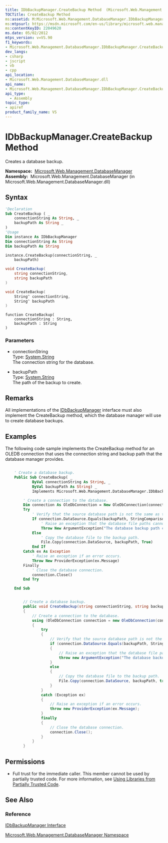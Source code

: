 ```yaml
---
title: IDbBackupManager.CreateBackup Method  (Microsoft.Web.Management.DatabaseManager)
TOCTitle: CreateBackup Method
ms:assetid: M:Microsoft.Web.Management.DatabaseManager.IDbBackupManager.CreateBackup(System.String,System.String)
ms:mtpsurl: https://msdn.microsoft.com/en-us/library/microsoft.web.management.databasemanager.idbbackupmanager.createbackup(v=VS.90)
ms:contentKeyID: 22049620
ms.date: 05/02/2012
mtps_version: v=VS.90
f1_keywords:
- Microsoft.Web.Management.DatabaseManager.IDbBackupManager.CreateBackup
dev_langs:
- csharp
- jscript
- vb
- cpp
api_location:
- Microsoft.Web.Management.DatabaseManager.dll
api_name:
- Microsoft.Web.Management.DatabaseManager.IDbBackupManager.CreateBackup
api_type:
  - Assembly
topic_type:
- apiref
product_family_name: VS
---
```


# IDbBackupManager.CreateBackup Method

Creates a database backup.

**Namespace:**  [Microsoft.Web.Management.DatabaseManager](microsoft-web-management-databasemanager-namespace.md)  
**Assembly:**  Microsoft.Web.Management.DatabaseManager (in Microsoft.Web.Management.DatabaseManager.dll)

## Syntax

```vb
'Declaration
Sub CreateBackup ( _
    connectionString As String, _
    backupPath As String _
)
'Usage
Dim instance As IDbBackupManager
Dim connectionString As String
Dim backupPath As String

instance.CreateBackup(connectionString, _
    backupPath)
```

```csharp
void CreateBackup(
    string connectionString,
    string backupPath
)
```

```cpp
void CreateBackup(
    String^ connectionString, 
    String^ backupPath
)
```

```jscript
function CreateBackup(
    connectionString : String, 
    backupPath : String
)
```

### Parameters

  - connectionString  
    Type: [System.String](https://msdn.microsoft.com/library/s1wwdcbf)  
    The connection string for the database.  

<!-- end list -->

  - backupPath  
    Type: [System.String](https://msdn.microsoft.com/library/s1wwdcbf)  
    The path of the backup to create.  

## Remarks

All implementations of the [IDbBackupManager](idbbackupmanager-interface-microsoft-web-management-databasemanager.md) interface must also implement the CreateBackup method, which the database manager will use to create database backups.

## Examples

The following code sample implements the CreateBackup method for an OLEDB connection that uses the connection string and backup path that the database manager provides.

```vb

    ' Create a database backup.
    Public Sub CreateBackup( _
            ByVal connectionString As String, _
            ByVal backupPath As String) _
            Implements Microsoft.Web.Management.DatabaseManager.IDbBackupManager.CreateBackup

        ' Create a connection to the database.
        Dim connection As OleDbConnection = New OleDbConnection(connectionString)
        Try
            ' Verify that the source database path is not the same as the backup path.
            If connection.DataSource.Equals(backupPath, StringComparison.OrdinalIgnoreCase) Then
                ' Raise an exception that the database file paths cannot match.
                Throw New ArgumentException("The database backup path cannot match the source path.")
            Else
                ' Copy the database file to the backup path.
                File.Copy(connection.DataSource, backupPath, True)
            End If
        Catch ex As Exception
            ' Raise an exception if an error occurs.
            Throw New ProviderException(ex.Message)
        Finally
            ' Close the database connection.
            connection.Close()
        End Try

    End Sub

```

```csharp

        // Create a database backup.
        public void CreateBackup(string connectionString, string backupPath)
        {
            // Create a connection to the database.
            using (OleDbConnection connection = new OleDbConnection(connectionString))
            {
                try
                {
                    // Verify that the source database path is not the same as the backup path.
                    if (connection.DataSource.Equals(backupPath, StringComparison.OrdinalIgnoreCase))
                    {
                        // Raise an exception that the database file paths cannot match.
                        throw new ArgumentException("The database backup path cannot match the source path.");
                    }
                    else
                    {
                        // Copy the database file to the backup path.
                        File.Copy(connection.DataSource, backupPath, true);
                    }
                }
                catch (Exception ex)
                {
                    // Raise an exception if an error occurs.
                    throw new ProviderException(ex.Message);
                }
                finally
                {
                    // Close the database connection.
                    connection.Close();
                }
            }
        }

```

## Permissions

  - Full trust for the immediate caller. This member cannot be used by partially trusted code. For more information, see [Using Libraries from Partially Trusted Code](https://msdn.microsoft.com/library/8skskf63).

## See Also

### Reference

[IDbBackupManager Interface](idbbackupmanager-interface-microsoft-web-management-databasemanager.md)

[Microsoft.Web.Management.DatabaseManager Namespace](microsoft-web-management-databasemanager-namespace.md)

